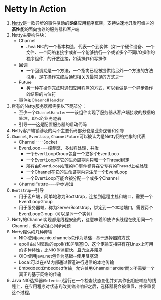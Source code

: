 # Netty In Action
1. [Netty](http://netty.io/)是一款异步的事件驱动的**网络**应用程序框架，支持快速地开发可维护的**高性能**的面向协议的服务器和客户端
2. Netty主要构件块：
    + Channel
        - Java NIO的一个基本构造，代表一个到实体（如一个硬件设备、一个文件、一个网络套接字或者一个能够执行一个或者多个不同I/O操作的程序组件）的开放连接，如读操作和写操作
    + 回调
        - 一个回调就是一个方法，一个指向已经被提供给另外一个方法的方法引用，是在操作完成后通知相关方最常见的方式之一
    + Future
        - 另一种在操作完成时通知应用程序的方式，可以看做是一个异步操作的结果的占位符
    + 事件和ChannelHandler
3. 所有的Netty服务器都需要以下两部分：
    - 至少一个`ChannelHandler`——该组件实现了服务器从客户端接收的数据的处理，即它的业务逻辑
    - 引导——这是配置服务器的启动代码
4. Netty客户端锁涉及的两个主要代码部分也是业务逻辑和引导
5. `Channel`, `EventLoop`, `ChannelFuture`可以被认为是Netty网络抽象的代表
    - Channel----Socket
    - EventLoop----控制流、多线程处理、并发
        + 一个EventLoopGroup包含一个或多个EventLoop
        + 一个EventLoop在它的生命周期内只和一个Thread绑定
        + 所有由EventLoop处理的I/O事件都将在它专有的Thread上被处理
        + 一个Channel在它的生命周期内只注册一个EventLoop
        + 一个EventLoop可能会被分配一个或多个Channel
    - ChannelFuture----异步通知
6. `Bootstrap`--引导
    - 用于客户端，简单地称为Bootstrap，连接到远程主机和端口，需要一个EventLoopGroup
    - 用于服务器端，称为ServerBootstrap，绑定到一个本地端口，需要两个EventLoopGroup（可以是同一个实例）
7. Netty的Channel实现都是线程安全的，这意味着即使许多线程在使用同一个Channel，也不必担心同步问题
8. Netty提供的几种传输    
    + NIO:使用java.nio.channels包作为基础--基于选择器的方式
    + epoll:由JNI驱动的epoll()和非阻塞IO，这个传输支持只有在Linux上可用的多种特性，比NIO传输更快，且完全非阻塞
    + OIO:使用java.net包作为基础--使用阻塞流
    + Local:可以在VM内部通过管道进行通信的本地传输
    + Embedded:Embedded传输，允许使用ChannelHandler而又不需要一个真正的基于网络的传输
9. Java NIO选择器(`Selector`)运行在一个检查状态变化并对其作出相应响应的线程上，在应用程序对状态的改变做出响应之后，选择器将会被重置，并将重复这个过程。
